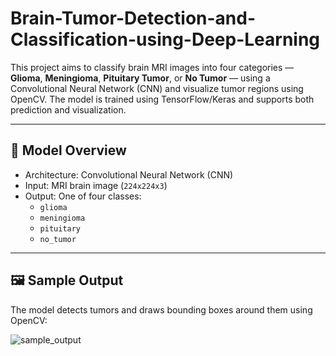 # Brain-Tumor-Detection-and-Classification-using-Deep-Learning

This project aims to classify brain MRI images into four categories — **Glioma**, **Meningioma**, **Pituitary Tumor**, or **No Tumor** — using a Convolutional Neural Network (CNN) and visualize tumor regions using OpenCV. The model is trained using TensorFlow/Keras and supports both prediction and visualization.

---

## 🧪 Model Overview

- Architecture: Convolutional Neural Network (CNN)
- Input: MRI brain image (`224x224x3`)
- Output: One of four classes:
  - `glioma`
  - `meningioma`
  - `pituitary`
  - `no_tumor`

---

## 🖼 Sample Output

The model detects tumors and draws bounding boxes around them using OpenCV:

![sample_output](https://github.com/user-attachments/assets/a7eb0fd7-53d2-4c17-a707-6e9e7249265e)




